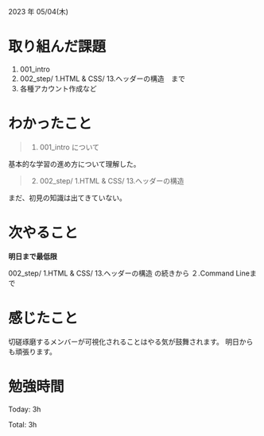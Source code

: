2023 年 05/04(木)

# 取り組んだ課題

1. 001_intro
1. 002_step/ 1.HTML & CSS/ 13.ヘッダーの構造　まで
1. 各種アカウント作成など

# わかったこと

> 1. 001_intro について

基本的な学習の進め方について理解した。


> 2. 002_step/ 1.HTML & CSS/ 13.ヘッダーの構造

まだ、初見の知識は出てきていない。


# 次やること

**明日まで最低限**

002_step/ 1.HTML & CSS/ 13.ヘッダーの構造 の続きから
２.Command Lineまで

# 感じたこと

切磋琢磨するメンバーが可視化されることはやる気が鼓舞されます。
明日からも頑張ります。

# 勉強時間

Today: 3h

Total: 3h




